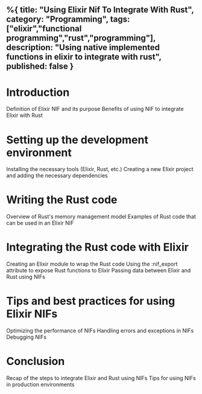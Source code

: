 %{
title: "Using Elixir Nif To Integrate With Rust",
category: "Programming",
tags: ["elixir","functional programming","rust","programming"],
description: "Using native implemented functions in elixir to integrate with rust",
published: false
}
---

<!--Using Native Implemented Functions in Elixir to integrate with Rust-->

# Introduction
Definition of Elixir NIF and its purpose
Benefits of using NIF to integrate Elixir with Rust

# Setting up the development environment
Installing the necessary tools (Elixir, Rust, etc.)
Creating a new Elixir project and adding the necessary dependencies

# Writing the Rust code
Overview of Rust's memory management model
Examples of Rust code that can be used in an Elixir NIF

# Integrating the Rust code with Elixir
Creating an Elixir module to wrap the Rust code
Using the :nif_export attribute to expose Rust functions to Elixir
Passing data between Elixir and Rust using NIFs

# Tips and best practices for using Elixir NIFs
Optimizing the performance of NIFs
Handling errors and exceptions in NIFs
Debugging NIFs

# Conclusion
Recap of the steps to integrate Elixir and Rust using NIFs
Tips for using NIFs in production environments